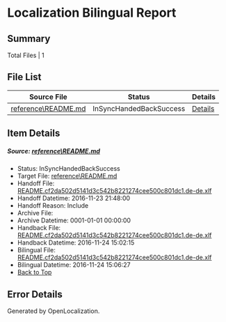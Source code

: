 # <a name='report-top'></a> Localization Bilingual Report

## Summary
 Total Files | 1

## File List
 Source File | Status | Details 
 ----------- | ------ | ------- 
 [reference\README.md](https://github.com/PowerShell/powerShell-Docs/blob/6f2cc23f6fce9c267e793fa8653f292e6a6b98ec/reference/README.md) | InSyncHandedBackSuccess | [Details](#edafde9188cad3b21d0cd2b30cfaaf1bede9b1952174)

## Item Details
##### <a name='edafde9188cad3b21d0cd2b30cfaaf1bede9b1952174'></a> Source: [reference\README.md](https://github.com/PowerShell/powerShell-Docs/blob/6f2cc23f6fce9c267e793fa8653f292e6a6b98ec/reference/README.md)
* Status: InSyncHandedBackSuccess
* Target File: [reference\README.md](https://github.com/PowerShell/powerShell-Docs.de-de/blob/791a8823752234ec0feea9d00d15cf8e9d587206/reference/README.md)
* Handoff File: [README.cf2da502d5141d3c542b8221274cee500c801dc1.de-de.xlf](https://github.com/PowerShell/powerShell-Docs.handoff/blob/279a9e6a65b69914f5ce7aa16f2ea12f11f2b74e/ol-handoff/PowerShell/powerShell-Docs.de-de/live/README.cf2da502d5141d3c542b8221274cee500c801dc1.de-de.xlf)
* Handoff Datetime: 2016-11-23 21:48:00
* Handoff Reason: Include
* Archive File: 
* Archive Datetime: 0001-01-01 00:00:00
* Handback File: [README.cf2da502d5141d3c542b8221274cee500c801dc1.de-de.xlf](https://github.com/PowerShell/powerShell-Docs.handback/blob/8ef6fab5a2544096fe1239559b39990fee515162/ol-handback/PowerShell/powerShell-Docs.de-de/live/README.cf2da502d5141d3c542b8221274cee500c801dc1.de-de.xlf)
* Handback Datetime: 2016-11-24 15:02:15
* Bilingual File: [README.cf2da502d5141d3c542b8221274cee500c801dc1.de-de.xlf](https://github.com/PowerShell/powerShell-Docs.handback/blob/8ef6fab5a2544096fe1239559b39990fee515162/ol-handback/PowerShell/powerShell-Docs.de-de/live/README.cf2da502d5141d3c542b8221274cee500c801dc1.de-de.xlf)
* Bilingual Datetime: 2016-11-24 15:06:27
* [Back to Top](#report-top)


## Error Details

Generated by OpenLocalization.
